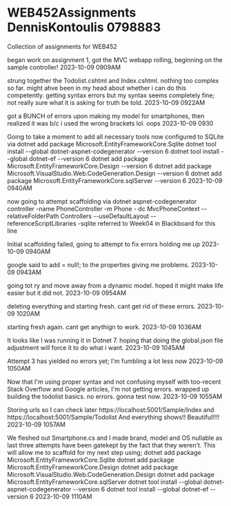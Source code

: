 # WEB452Assignments DennisKontoulis 0798883
 Collection of assignments for WEB452

began work on assignment 1, got the MVC webapp rolling, beginning on the sample controller!
2023-10-09 0909AM


strung together the Todolist.cshtml and Index.cshtml.  nothing too complex so far.  might ahve been in my head about whether i can do this competently. getting syntax errors
but my syntax seems completely fine; not really sure what it is asking for truth be told.
2023-10-09 0922AM


got a BUNCH of errors upon making my model for smartphones, then realized it was b/c i used the wrong brackets lol. oops
2023-10-09 0930

Going to take a moment to add all necessary tools now
configured to SQLite via dotnet add package Microsoft.EntityFrameworkCore.Sqlite
dotnet tool install --global dotnet-aspnet-codegenerator --version 6
dotnet tool install --global dotnet-ef --version 6
dotnet add package Microsoft.EntityFrameworkCore.Design --version 6
dotnet add package Microsoft.VisualStudio.Web.CodeGeneration.Design --version 6
dotnet add package Microsoft.EntityFrameworkCore.sqlServer --version 6
2023-10-09 0940AM

now going to attempt scaffolding via
dotnet aspnet-codegenerator controller -name PhoneController -m Phone - dc MvcPhoneContext --relativeFolderPath Controllers --useDefaultLayout --referenceScriptLibraries -sqlite
referred to Week04 in Blackboard for this line

Initial scaffolding failed, going to attempt to fix errors holding me up
2023-10-09 0940AM

google said to add = null!; to the properties giving me problems.
2023-10-09 0943AM

going tot ry and move away from a dynamic model. hoped it might make life easier but it did not.
2023-10-09 0954AM

deleting everything and starting fresh. cant get rid of these errors.
2023-10-09 1020AM

starting fresh again. cant get anythign to work.
2023-10-09 1036AM

It looks like I was running it in Dotnet 7. hoping that doing the global.json file adjustment will force it to do what i want.
2023-10-09 1045AM

Attempt 3 has yielded no errors yet; I'm fumbling a lot less now
2023-10-09 1050AM

Now that I'm using proper syntax and not confusing myself with too-recent Stack Overflow and Google articles, I'm not getting errors. wrapped up building the todolist basics. no errors. gonna test now.
2023-10-09 1055AM

Storing urls so I can check later
https://localhost:5001/Sample/Index
and 
https://localhost:5001/Sample/Todolist
And everything shows!! Beautiful!!!!
2023-10-09 1057AM

We fleshed out Smartphone.cs and I made brand, model and OS nullable as last three attempts have been gatekept by the fact that they weren't.  This will allow me to scaffold for my next step using;
dotnet add package Microsoft.EntityFrameworkCore.Sqlite
dotnet add package Microsoft.EntityFrameworkCore.Design
dotnet add package Microsoft.VisualStudio.Web.CodeGeneration.Design
dotnet add package Microsoft.EntityFrameworkCore.sqlServer
dotnet tool install --global dotnet-aspnet-codegenerator --version 6
dotnet tool install --global dotnet-ef --version 6
2023-10-09 1110AM